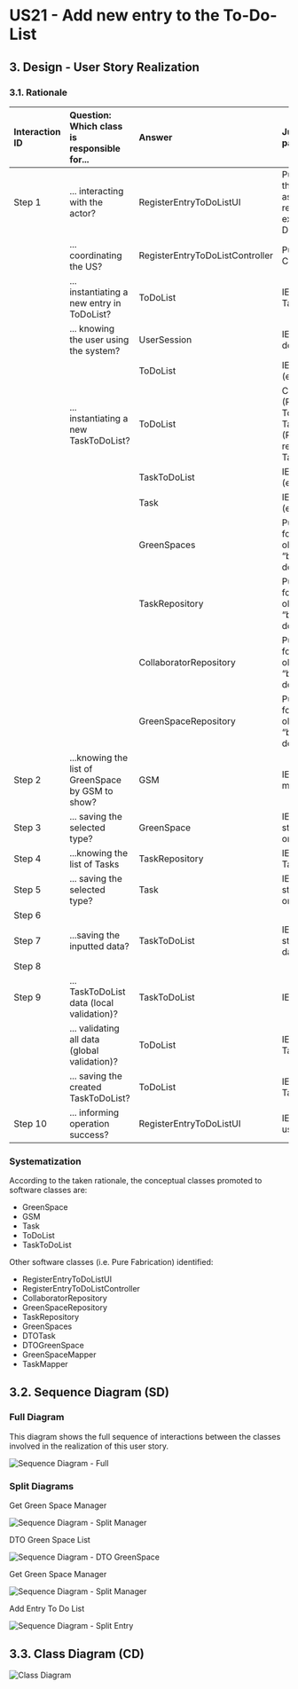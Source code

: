 # US21 - Add new entry to the To-Do-List

## 3. Design - User Story Realization

### 3.1. Rationale

| Interaction ID | Question: Which class is responsible for...       | Answer                          | Justification (with patterns)                                                                                                       |
|:---------------|:--------------------------------------------------|:--------------------------------|:------------------------------------------------------------------------------------------------------------------------------------|
| Step 1  		     | 	... interacting with the actor?                  | RegisterEntryToDoListUI         | Pure Fabrication: there is no reason to assign this responsibility to any existing class in the Domain Model.                       |
| 			  		        | 	... coordinating the US?                         | RegisterEntryToDoListController | Pure Fabrication: Controller                                                                                                        |
| 			  		        | 	... instantiating a new entry in ToDoList?       | ToDoList                        | IE: knows/has its own TaskToDoList                                                                                                  |
| 			  		        | ... knowing the user using the system?            | UserSession                     | IE: cf. A&A component documentation.                                                                                                |
| 			  		        | 							                                           | ToDoList                        | IE: knows its own data (e.g. TaskToDoList)                                                                                          |
| 			  		        | 	... instantiating a new TaskToDoList?            | ToDoList                        | Creator: <br/>(Rule 1): in the DM ToDoList has a TaskToDoList(Entries). <br/>(Rule 2) : ToDoList records instances of TaskToDoList. |
| 			  		        | 							                                           | TaskToDoList                    | IE: knows its own data (e.g. urgency)                                                                                               |
| 			  		        | 							                                           | Task                            | IE: knows its own data (e.g. description)                                                                                           |
| 			  		        | 							                                           | GreenSpaces                     | Pure Fabrication: they form a collection of objects that do not “belong” to any domain object/class.                                |
| 			  		        | 							                                           | TaskRepository                  | Pure Fabrication: they form a collection of objects that do not “belong” to any domain object/class.                                |
| 			  		        | 							                                           | CollaboratorRepository          | Pure Fabrication: they form a collection of objects that do not “belong” to any domain object/class.                                |
| 			  		        | 							                                           | GreenSpaceRepository            | Pure Fabrication: they form a collection of objects that do not “belong” to any domain object/class.                                |
| Step 2         | ...knowing the list of GreenSpace by GSM to show? | GSM                             | IE:GreenSpace list managed by GSM.                                                                                                  |
| Step 3         | ... saving the selected type?                     | GreenSpace                      | IE: object created in step 1 is classified in one type.                                                                             |
| Step 4         | ...knowing the list of Tasks                      | TaskRepository                  | IE: knows/has its own Tasks                                                                                                         |
| Step 5         | ... saving the selected type?                     | Task                            | IE: object created in step 1 is classified in one type.                                                                             |
| Step 6         |                                                   |                                 |                                                                                                                                     |
| Step 7  		     | 	...saving the inputted data?                     | TaskToDoList                    | IE: object created in step 1 has its own data.                                                                                      |
| Step 8         |                                                   |                                 |                                                                                                                                     |
| Step 9  		     | 	...  TaskToDoList data (local validation)?       | TaskToDoList                    | IE: owns its data.                                                                                                                  | 
| 			  		        | 	... validating all data (global validation)?     | ToDoList                        | IE: knows all its TaskToDoList.                                                                                                     | 
| 			  		        | 	... saving the created TaskToDoList?             | ToDoList                        | IE: owns all its TaskToDoList.                                                                                                      | 
| Step 10  		    | 	... informing operation success?                 | RegisterEntryToDoListUI         | IE: is responsible for user interactions.                                                                                           | 

### Systematization ##

According to the taken rationale, the conceptual classes promoted to software classes are:

* GreenSpace
* GSM
* Task
* ToDoList
* TaskToDoList

Other software classes (i.e. Pure Fabrication) identified:

* RegisterEntryToDoListUI
* RegisterEntryToDoListController
* CollaboratorRepository
* GreenSpaceRepository
* TaskRepository
* GreenSpaces
* DTOTask
* DTOGreenSpace
* GreenSpaceMapper
* TaskMapper

## 3.2. Sequence Diagram (SD)

### Full Diagram

This diagram shows the full sequence of interactions between the classes involved in the realization of this user story.

![Sequence Diagram - Full](svg/us21-sequence-diagram.svg)

### Split Diagrams

Get Green Space Manager

![Sequence Diagram - Split Manager](../../us20/03.design/svg/us20-partial-sequence-diagram-get-GSM.svg)

DTO Green Space List

![Sequence Diagram - DTO GreenSpace](svg/us21-partial-sequence-diagram-DTO-GreenSpace.svg)

Get Green Space Manager

![Sequence Diagram - Split Manager](svg/us21-partial-sequence-diagram-DTO-Task.svg)

Add Entry To Do List

![Sequence Diagram - Split Entry](svg/us21-sequence-diagram-partial-add-to-do-list.svg)

## 3.3. Class Diagram (CD)

![Class Diagram](svg/us21-class-diagram.svg)